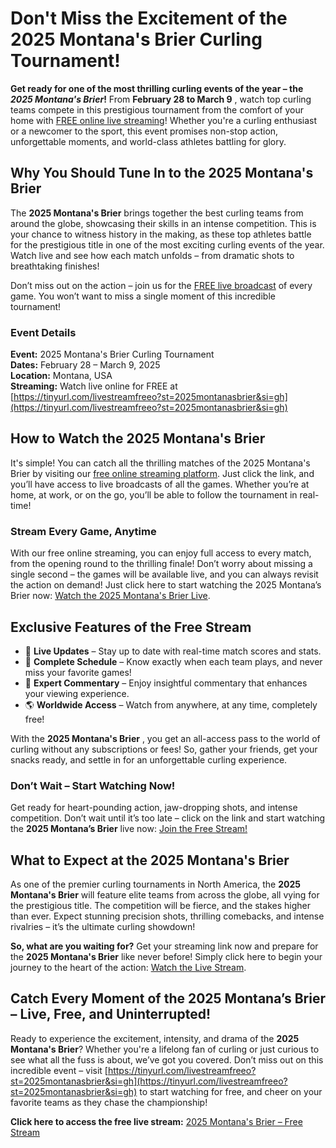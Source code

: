 # Don't Miss the Excitement of the 2025 Montana's Brier Curling Tournament!

**Get ready for one of the most thrilling curling events of the year – the _2025 Montana's Brier_!** From **February 28 to March 9** , watch top curling teams compete in this prestigious tournament from the comfort of your home with [FREE online live streaming](https://tinyurl.com/livestreamfreeo?st=2025montanasbrier&si=gh)! Whether you're a curling enthusiast or a newcomer to the sport, this event promises non-stop action, unforgettable moments, and world-class athletes battling for glory.

## Why You Should Tune In to the 2025 Montana's Brier

The **2025 Montana's Brier** brings together the best curling teams from around the globe, showcasing their skills in an intense competition. This is your chance to witness history in the making, as these top athletes battle for the prestigious title in one of the most exciting curling events of the year. Watch live and see how each match unfolds – from dramatic shots to breathtaking finishes!

Don’t miss out on the action – join us for the [FREE live broadcast](https://tinyurl.com/livestreamfreeo?st=2025montanasbrier&si=gh) of every game. You won’t want to miss a single moment of this incredible tournament!

### Event Details

**Event:** 2025 Montana's Brier Curling Tournament  
**Dates:** February 28 – March 9, 2025  
**Location:** Montana, USA  
**Streaming:** Watch live online for FREE at [https://tinyurl.com/livestreamfreeo?st=2025montanasbrier&si=gh](https://tinyurl.com/livestreamfreeo?st=2025montanasbrier&si=gh)

## How to Watch the 2025 Montana's Brier

It's simple! You can catch all the thrilling matches of the 2025 Montana's Brier by visiting our [free online streaming platform](https://tinyurl.com/livestreamfreeo?st=2025montanasbrier&si=gh). Just click the link, and you’ll have access to live broadcasts of all the games. Whether you’re at home, at work, or on the go, you’ll be able to follow the tournament in real-time!

### Stream Every Game, Anytime

With our free online streaming, you can enjoy full access to every match, from the opening round to the thrilling finale! Don’t worry about missing a single second – the games will be available live, and you can always revisit the action on demand! Just click here to start watching the 2025 Montana’s Brier now: [Watch the 2025 Montana's Brier Live](https://tinyurl.com/livestreamfreeo?st=2025montanasbrier&si=gh).

## Exclusive Features of the Free Stream

- 🔴 **Live Updates** – Stay up to date with real-time match scores and stats.
- 📅 **Complete Schedule** – Know exactly when each team plays, and never miss your favorite games!
- 💬 **Expert Commentary** – Enjoy insightful commentary that enhances your viewing experience.
- 🌎 **Worldwide Access** – Watch from anywhere, at any time, completely free!

With the **2025 Montana's Brier** , you get an all-access pass to the world of curling without any subscriptions or fees! So, gather your friends, get your snacks ready, and settle in for an unforgettable curling experience.

### Don’t Wait – Start Watching Now!

Get ready for heart-pounding action, jaw-dropping shots, and intense competition. Don’t wait until it’s too late – click on the link and start watching the **2025 Montana’s Brier** live now: [Join the Free Stream!](https://tinyurl.com/livestreamfreeo?st=2025montanasbrier&si=gh)

## What to Expect at the 2025 Montana's Brier

As one of the premier curling tournaments in North America, the **2025 Montana's Brier** will feature elite teams from across the globe, all vying for the prestigious title. The competition will be fierce, and the stakes higher than ever. Expect stunning precision shots, thrilling comebacks, and intense rivalries – it’s the ultimate curling showdown!

**So, what are you waiting for?** Get your streaming link now and prepare for the **2025 Montana's Brier** like never before! Simply click here to begin your journey to the heart of the action: [Watch the Live Stream](https://tinyurl.com/livestreamfreeo?st=2025montanasbrier&si=gh).

## Catch Every Moment of the 2025 Montana’s Brier – Live, Free, and Uninterrupted!

Ready to experience the excitement, intensity, and drama of the **2025 Montana's Brier**? Whether you're a lifelong fan of curling or just curious to see what all the fuss is about, we’ve got you covered. Don’t miss out on this incredible event – visit [https://tinyurl.com/livestreamfreeo?st=2025montanasbrier&si=gh](https://tinyurl.com/livestreamfreeo?st=2025montanasbrier&si=gh) to start watching for free, and cheer on your favorite teams as they chase the championship!

**Click here to access the free live stream:** [2025 Montana's Brier – Free Stream](https://tinyurl.com/livestreamfreeo?st=2025montanasbrier&si=gh)
